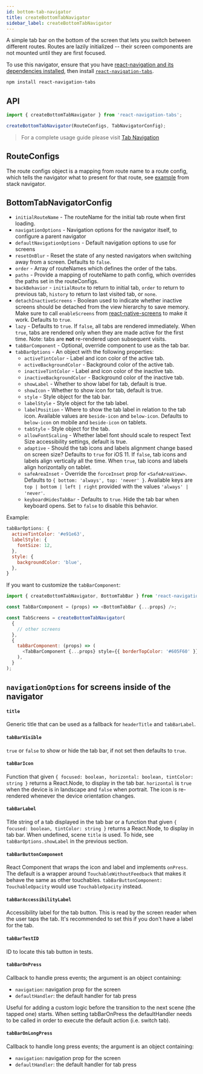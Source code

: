 ```yaml
---
id: bottom-tab-navigator
title: createBottomTabNavigator
sidebar_label: createBottomTabNavigator
---
```


A simple tab bar on the bottom of the screen that lets you switch between different routes. Routes are lazily initialized -- their screen components are not mounted until they are first focused.

To use this navigator, ensure that you have [react-navigation and its dependencies installed](getting-started.md), then install [`react-navigation-tabs`](https://github.com/react-navigation/react-navigation/tree/4.x/packages/tabs).

```bash npm2yarn
npm install react-navigation-tabs
```

## API

```js
import { createBottomTabNavigator } from 'react-navigation-tabs';

createBottomTabNavigator(RouteConfigs, TabNavigatorConfig);
```

> For a complete usage guide please visit [Tab Navigation](tab-based-navigation.md)

## RouteConfigs

The route configs object is a mapping from route name to a route config, which tells the navigator what to present for that route, see [example](stack-navigator.md#routeconfigs) from stack navigator.

## BottomTabNavigatorConfig

- `initialRouteName` - The routeName for the initial tab route when first loading.
- `navigationOptions` - Navigation options for the navigator itself, to configure a parent navigator
- `defaultNavigationOptions` - Default navigation options to use for screens
- `resetOnBlur` - Reset the state of any nested navigators when switching away from a screen. Defaults to `false`.
- `order` - Array of routeNames which defines the order of the tabs.
- `paths` - Provide a mapping of routeName to path config, which overrides the paths set in the routeConfigs.
- `backBehavior` - `initialRoute` to return to initial tab, `order` to return to previous tab, `history` to return to last visited tab, or `none`.
- `detachInactiveScreens` - Boolean used to indicate whether inactive screens should be detached from the view hierarchy to save memory. Make sure to call `enableScreens` from [react-native-screens](https://github.com/software-mansion/react-native-screens) to make it work. Defaults to `true`.
- `lazy` - Defaults to `true`. If `false`, all tabs are rendered immediately. When `true`, tabs are rendered only when they are made active for the first time. Note: tabs are **not** re-rendered upon subsequent visits.
- `tabBarComponent` - Optional, override component to use as the tab bar.
- `tabBarOptions` - An object with the following properties:
  - `activeTintColor` - Label and icon color of the active tab.
  - `activeBackgroundColor` - Background color of the active tab.
  - `inactiveTintColor` - Label and icon color of the inactive tab.
  - `inactiveBackgroundColor` - Background color of the inactive tab.
  - `showLabel` - Whether to show label for tab, default is true.
  - `showIcon` - Whether to show icon for tab, default is true.
  - `style` - Style object for the tab bar.
  - `labelStyle` - Style object for the tab label.
  - `labelPosition` - Where to show the tab label in relation to the tab icon. Available values are `beside-icon` and `below-icon`. Defaults to `below-icon` on mobile and `beside-icon` on tablets.
  - `tabStyle` - Style object for the tab.
  - `allowFontScaling` - Whether label font should scale to respect Text Size accessibility settings, default is true.
  - `adaptive` - Should the tab icons and labels alignment change based on screen size? Defaults to `true` for iOS 11. If `false`, tab icons and labels align vertically all the time. When `true`, tab icons and labels align horizontally on tablet.
  - `safeAreaInset` - Override the `forceInset` prop for `<SafeAreaView>`. Defaults to `{ bottom: 'always', top: 'never' }`. Available keys are `top | bottom | left | right` provided with the values `'always' | 'never'`.
  - `keyboardHidesTabBar` - Defaults to `true`. Hide the tab bar when keyboard opens. Set to `false` to disable this behavior.

Example:

```js
tabBarOptions: {
  activeTintColor: '#e91e63',
  labelStyle: {
    fontSize: 12,
  },
  style: {
    backgroundColor: 'blue',
  },
}
```

If you want to customize the `tabBarComponent`:

```js
import { createBottomTabNavigator, BottomTabBar } from 'react-navigation-tabs';

const TabBarComponent = (props) => <BottomTabBar {...props} />;

const TabScreens = createBottomTabNavigator(
  {
    // other screens
  },
  {
    tabBarComponent: (props) => (
      <TabBarComponent {...props} style={{ borderTopColor: '#605F60' }} />
    ),
  }
);
```

## `navigationOptions` for screens inside of the navigator

#### `title`

Generic title that can be used as a fallback for `headerTitle` and `tabBarLabel`.

#### `tabBarVisible`

`true` or `false` to show or hide the tab bar, if not set then defaults to `true`.

#### `tabBarIcon`

Function that given `{ focused: boolean, horizontal: boolean, tintColor: string }` returns a React.Node, to display in the tab bar. `horizontal` is `true` when the device is in landscape and `false` when portrait. The icon is re-rendered whenever the device orientation changes.

#### `tabBarLabel`

Title string of a tab displayed in the tab bar or a function that given `{ focused: boolean, tintColor: string }` returns a React.Node, to display in tab bar. When undefined, scene `title` is used. To hide, see `tabBarOptions.showLabel` in the previous section.

#### `tabBarButtonComponent`

React Component that wraps the icon and label and implements `onPress`. The default is a wrapper around `TouchableWithoutFeedback` that makes it behave the same as other touchables. `tabBarButtonComponent: TouchableOpacity` would use `TouchableOpacity` instead.

#### `tabBarAccessibilityLabel`

Accessibility label for the tab button. This is read by the screen reader when the user taps the tab. It's recommended to set this if you don't have a label for the tab.

#### `tabBarTestID`

ID to locate this tab button in tests.

#### `tabBarOnPress`

Callback to handle press events; the argument is an object containing:

- `navigation`: navigation prop for the screen
- `defaultHandler`: the default handler for tab press

Useful for adding a custom logic before the transition to the next scene (the
tapped one) starts. When setting tabBarOnPress the defaultHandler needs to be called in order to execute the default action (i.e. switch tab).

#### `tabBarOnLongPress`

Callback to handle long press events; the argument is an object containing:

- `navigation`: navigation prop for the screen
- `defaultHandler`: the default handler for tab press
